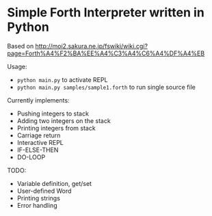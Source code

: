 # Simple Forth Interpreter written in Python

Based on http://moi2.sakura.ne.jp/fswiki/wiki.cgi?page=Forth%A4%F2%BA%EE%A4%C3%A4%C6%A4%DF%A4%EB

Usage:

- `python main.py` to activate REPL
- `python main.py samples/sample1.forth` to run single source file

Currently implements:

* Pushing integers to stack
* Adding two integers on the stack
* Printing integers from stack
* Carriage return
* Interactive REPL
* IF-ELSE-THEN
* DO-LOOP

TODO:

* Variable definition, get/set
* User-defined Word
* Printing strings
* Error handling
